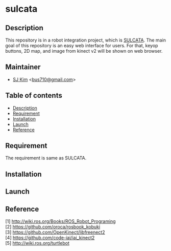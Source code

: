 # sulcata

## Description
This repository is in a robot integration project, which is [SULCATA](http://github.com/bus710/sulcata). The main goal of this repository is an easy web interface for users. For that, keyop buttons, 2D map, and image from kinect v2 will be shown on web browser.

## Maintainer
- [SJ Kim](http://bus710.net) <<bus710@gmail.com>>

## Table of contents
- [Description](#description)
- [Requirement](#requirement)
- [Installation](#installation)
- [Launch](#launch)
- [Reference](#reference)

## Requirement
The requirement is same as SULCATA.

## Installation

## Launch

## Reference
[1] http://wiki.ros.org/Books/ROS_Robot_Programing   
[2] https://github.com/oroca/rosbook_kobuki  
[3] https://github.com/OpenKinect/libfreenect2  
[4] https://github.com/code-iai/iai_kinect2  
[5] http://wiki.ros.org/turtlebot  


